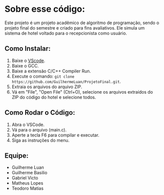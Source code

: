 # Sobre esse código:

Este projeto é um projeto acadêmico de algoritmo de programação, sendo o projeto final do semestre e criado para fins avaliativos. Ele simula um sistema de hotel voltado para o recepcionista como usuário.

## Como Instalar:

1. Baixe o [VScode](https://code.visualstudio.com/).
2. Baixe o GCC.
3. Baixe a extensão C/C++ Compiler Run.
4. Execute o comando: `git clone https://github.com/GuilhermeLuan/ProjetoFinal.git`.
5. Extraia os arquivos do arquivo ZIP.
6. Vá em "File", "Open File" (Ctrl+O), selecione os arquivos extraídos do ZIP do código do hotel e selecione todos.

## Como Rodar o Código:

1. Abra o VSCode.
2. Vá para o arquivo (main.c).
3. Aperte a tecla F6 para compilar e executar.
4. Siga as instruções do menu.

## Equipe:

- Guilherme Luan
- Guilherme Basilio
- Gabriel Victo
- Matheus Lopes
- Teodoro Matias
